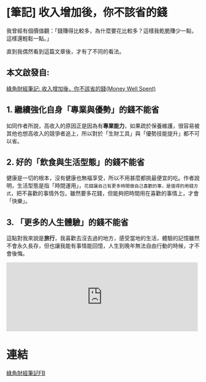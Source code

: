 # [筆記] 收入增加後，你不該省的錢



我曾經有個價值觀：「錢賺得比較多，為什麼要花比較多？這樣我乾脆賺少一點，這樣還輕鬆一點。」

直到我偶然看到這篇文章後，才有了不同的看法。
<!--more-->
## 本文啟發自:
[綠角財經筆記: 收入增加後，你不該省的錢(Money Well Spent)](http://greenhornfinancefootnote.blogspot.com/2019/09/money-well-spent.html?m=1)


## 1. 繼續強化自身「專業與優勢」的錢不能省
如同作者所說，高收入的原因正是因為有**專業能力**，如果疏於保養維護，很容易被其他也想高收入的競爭者追上，所以對於「生財工具」與「優勢技能提升」都不可以省。

## 2. 好的「飲食與生活型態」的錢不能省
健康是一切的根本，沒有健康也無福享受，所以不用甚麼都挑最便宜的吃。作者說明，生活型態是指「時間運用」，`花錢讓自己有更多時間做自己喜歡的事，是值得的用錢方式`，把不喜歡的事情外包，雖然要多花錢，但能夠把時間用在喜歡的事情上，才會「快樂」。

## 3. 「更多的人生體驗」的錢不能省
這點對我來說是**旅行**，我喜歡去沒去過的地方，感受當地的生活，體驗的記憶雖然不會永久長存，但也讓我能有事情能回憶，人生到晚年無法自由行動的時候，才不會後悔。

<iframe src="https://open.firstory.me/embed/story/cl9b21met066201v9cogvapz9" height="180" width="99%" frameborder="0" scrolling="no"></iframe>

# 連結
[綠角財經筆記FB](https://www.facebook.com/GreenHornFans/posts/2792092427487164)
